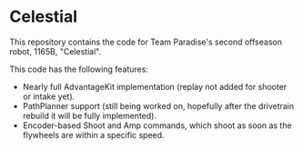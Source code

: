 # Celestial
This repository contains the code for Team Paradise's second offseason robot, 1165B, "Celestial".

This code has the following features:
  - Nearly full AdvantageKit implementation (replay not added for shooter or intake yet).
  - PathPlanner support (still being worked on, hopefully after the drivetrain rebuild it will be fully implemented).
  - Encoder-based Shoot and Amp commands, which shoot as soon as the flywheels are within a specific speed.
